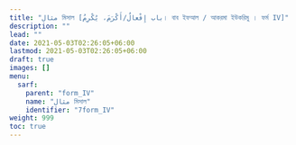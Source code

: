 ```yaml
---
title: "مثال মিসাল [باب إِفْعالٌ/أَكْرَمَ، يُكْرِمُ। বাব ইফআল / আকরমা ইউকরিমু । ফর্ম IV]"
description: ""
lead: ""
date: 2021-05-03T02:26:05+06:00
lastmod: 2021-05-03T02:26:05+06:00
draft: true
images: []
menu: 
  sarf:
    parent: "form_IV"
    name: "مثال মিসাল"
    identifier: "7form_IV"
weight: 999
toc: true
---
```



